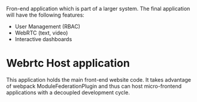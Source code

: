 Fron-end application which is part of a larger system. The final application will have the following features:
- User Management (RBAC)
- WebRTC (text, video)
- Interactive dashboards 

# Webrtc Host application
This application holds the main front-end website code. It takes advantage of webpack ModuleFederationPlugin and thus can host micro-frontend applications with a decoupled development cycle.